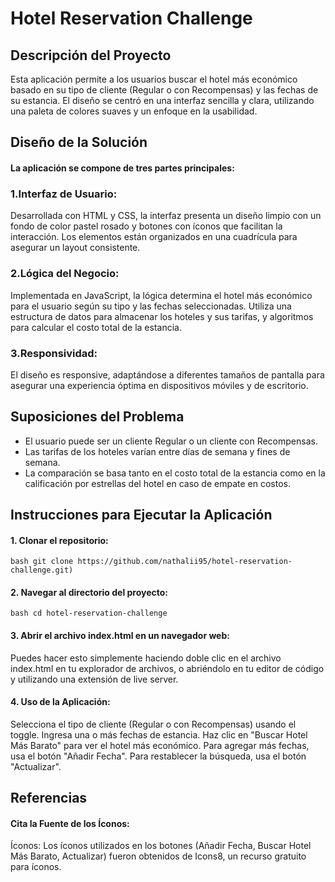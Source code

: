 # Hotel Reservation Challenge
## Descripción del Proyecto

Esta aplicación permite a los usuarios buscar el hotel más económico basado en su tipo de cliente (Regular o con Recompensas) y las fechas de su estancia. El diseño se centró en una interfaz sencilla y clara, utilizando una paleta de colores suaves y un enfoque en la usabilidad.

## Diseño de la Solución

#### La aplicación se compone de tres partes principales:

### 1.Interfaz de Usuario:

Desarrollada con HTML y CSS, la interfaz presenta un diseño limpio con un fondo de color pastel rosado y botones con íconos que facilitan la interacción. Los elementos están organizados en una cuadrícula para asegurar un layout consistente.

### 2.Lógica del Negocio: 

Implementada en JavaScript, la lógica determina el hotel más económico para el usuario según su tipo y las fechas seleccionadas. Utiliza una estructura de datos para almacenar los hoteles y sus tarifas, y algoritmos para calcular el costo total de la estancia.

### 3.Responsividad: 

El diseño es responsive, adaptándose a diferentes tamaños de pantalla para asegurar una experiencia óptima en dispositivos móviles y de escritorio.

## Suposiciones del Problema
   
   + El usuario puede ser un cliente Regular o un cliente con Recompensas.
   + Las tarifas de los hoteles varían entre días de semana y fines de 
     semana.
  + La comparación se basa tanto en el costo total de la estancia como en 
    la calificación por estrellas del hotel en caso de empate en costos.

## Instrucciones para Ejecutar la Aplicación

#### 1. Clonar el repositorio:
````bash git clone https://github.com/nathalii95/hotel-reservation-challenge.git)````

#### 2. Navegar al directorio del proyecto:
````bash cd hotel-reservation-challenge````

#### 3. Abrir el archivo index.html en un navegador web:

Puedes hacer esto simplemente haciendo doble clic en el archivo index.html en tu explorador de archivos, o abriéndolo en tu editor de código y utilizando una extensión de live server.

#### 4. Uso de la Aplicación:

Selecciona el tipo de cliente (Regular o con Recompensas) usando el toggle.
Ingresa una o más fechas de estancia.
Haz clic en "Buscar Hotel Más Barato" para ver el hotel más económico.
Para agregar más fechas, usa el botón "Añadir Fecha".
Para restablecer la búsqueda, usa el botón "Actualizar".


## Referencias

#### Cita la Fuente de los Íconos:
<!-- Íconos obtenidos de https://icons8.com -->
Íconos: Los íconos utilizados en los botones (Añadir Fecha, Buscar Hotel Más Barato, Actualizar) fueron obtenidos de Icons8, un recurso gratuito para íconos.


